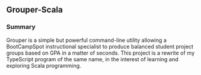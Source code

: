## Grouper-Scala

### Summary
Grouper is a simple but powerful command-line utility allowing a BootCampSpot instructional specialist to produce balanced student project groups based on GPA in a matter of seconds.
This project is a rewrite of my TypeScript program of the same name, in the interest of learning and exploring Scala programming.
